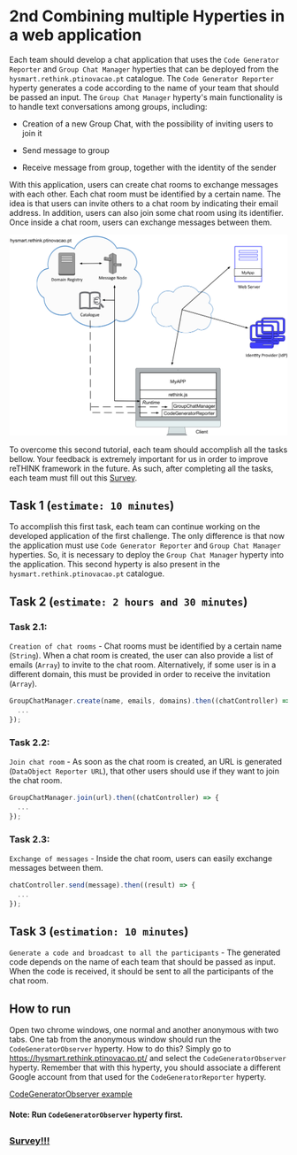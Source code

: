 # 2nd Combining multiple Hyperties in a web application 

Each team should develop a chat application that uses the `Code Generator Reporter` and `Group Chat Manager` hyperties that can be deployed from the `hysmart.rethink.ptinovacao.pt` catalogue. The `Code Generator Reporter` hyperty generates a code according to the name of your team that should be passed an input. The `Group Chat Manager` hyperty's main functionality is to handle text conversations among groups, including:

 * Creation of a new Group Chat, with the possibility of inviting users to join it
 
 * Send message to group

 * Receive message from group, together with the identity of the sender
 

With this application, users can create chat rooms to exchange messages with each other. Each chat room must be identified by a certain name. The idea is that users can invite others to a chat room by indicating their email address. In addition, users can also join some chat room using its identifier. Once inside a chat room, users can exchange messages between them. 
   

![2nd Challenge](./Figures/2-Tutorial.jpg)

To overcome this second tutorial, each team should accomplish all the tasks bellow. 
Your feedback is extremely important for us in order to improve reTHINK framework in the future. As such, after completing all the tasks, each team must fill out this [Survey](https://docs.google.com/forms/d/e/1FAIpQLSdSUG4lieayZa_SaV64shdn5VG8NgmfxlzcLWVTlQAzresccw/viewform). 


## Task 1 (`estimate: 10 minutes`)

To accomplish this first task, each team can continue working on the developed application of the first challenge. The only difference is that now the application must use `Code Generator Reporter` and `Group Chat Manager` hyperties. So, it is necessary to deploy the `Group Chat Manager` hyperty into the application. This second hyperty is also present in the `hysmart.rethink.ptinovacao.pt` catalogue.


## Task 2 (`estimate: 2 hours and 30 minutes`)

### Task 2.1:

`Creation of chat rooms` - Chat rooms must be identified by a certain name (`String`). When a chat room is created, the user can also provide a list of emails (`Array`) to invite to the chat room. Alternatively, if some user is in a different domain, this must be provided in order to receive the invitation (`Array`). 

```javascript
GroupChatManager.create(name, emails, domains).then((chatController) => {
  ...
});
```


### Task 2.2: 

`Join chat room` - As soon as the chat room is created, an URL is generated (`DataObject Reporter URL`), that other users should use if they want to join the chat room.

```javascript
GroupChatManager.join(url).then((chatController) => {
  ...
});
```


### Task 2.3: 

`Exchange of messages` - Inside the chat room, users can easily exchange messages between them.

```javascript
chatController.send(message).then((result) => {
  ...
});
```

## Task 3 (`estimation: 10 minutes`)

`Generate a code and broadcast to all the participants` - The generated code depends on the name of each team that should be passed as input. When the code is received, it should be sent to all the participants of the chat room.

## How to run

Open two chrome windows, one normal and another anonymous with two tabs. One tab from the anonymous window should run the `CodeGeneratorObserver` hyperty. How to do this? Simply go to https://hysmart.rethink.ptinovacao.pt/ and select the `CodeGeneratorObserver` hyperty. Remember that with this hyperty, you should associate a different Google account from that used for the `CodeGeneratorReporter` hyperty.

[CodeGeneratorObserver example](https://github.com/BernardoMG/reTHINK-Beta-Tester-Event-v2.0/blob/master/Figures/CodeGeneratorObserver.png)

#### Note: Run `CodeGeneratorObserver` hyperty first.

##

### [Survey!!!](https://docs.google.com/forms/d/e/1FAIpQLSdSUG4lieayZa_SaV64shdn5VG8NgmfxlzcLWVTlQAzresccw/viewform) 

